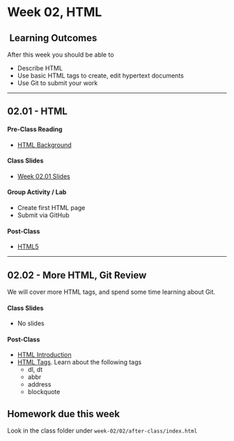 # Week 02, HTML

## <i class="fa fa-star"></i>&nbsp;Learning Outcomes ###
After this week you should be able to 

- Describe HTML
- Use basic HTML tags to create, edit hypertext documents
- Use Git to submit your work

---




## 02.01 - HTML

#### Pre-Class Reading
- [HTML Background](http://ryanstutorials.net/html-tutorial/html-background.php)

#### Class Slides 

- [Week 02.01 Slides](/slides/ist263-w2.pdf)

#### Group Activity / Lab

- Create first HTML page
- Submit via GitHub


#### Post-Class  

- [HTML5](https://www.w3schools.com/html/)

---  
## 02.02 - More HTML, Git Review  

We will cover more HTML tags, and spend some time learning about Git.

#### Class Slides 

- No slides 

#### Post-Class  

- [HTML Introduction](https://www.w3schools.com/html/html_intro.asp)
- [HTML Tags](https://www.w3schools.com/tags/default.asp). Learn about the following tags
    - dl, dt  
    - abbr  
    - address 
    - blockquote 



## Homework due this week ##

Look in the class folder under `week-02/02/after-class/index.html`






